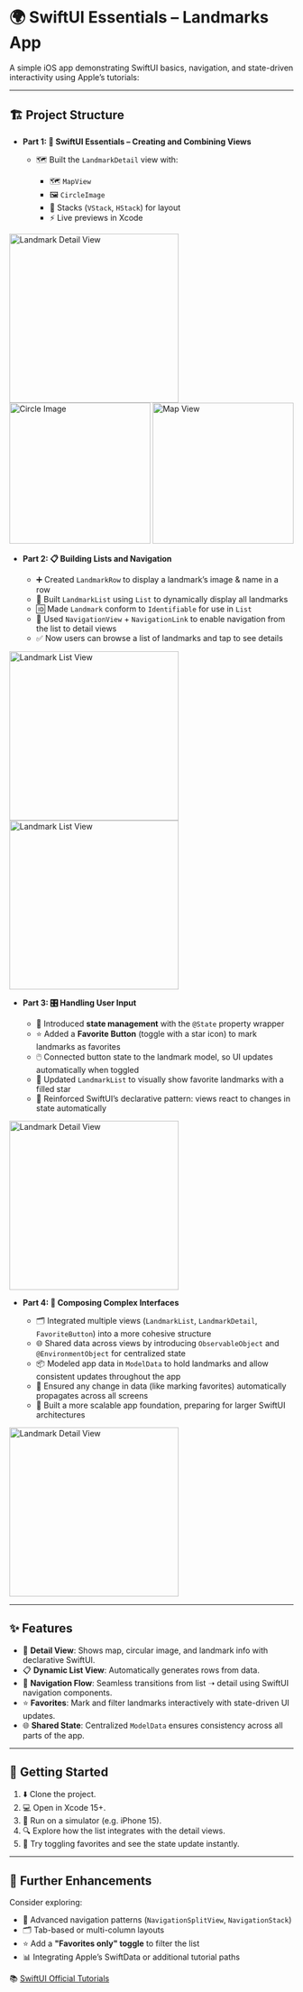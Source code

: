 # 🌍 SwiftUI Essentials – Landmarks App

A simple iOS app demonstrating SwiftUI basics, navigation, and state-driven interactivity using Apple’s tutorials:

---

## 🏗️ Project Structure

* **Part 1: 🧩 SwiftUI Essentials – Creating and Combining Views**

  * 🗺️ Built the `LandmarkDetail` view with:

    * 🗺️ `MapView`
    * 🖼️ `CircleImage`
    * 📐 Stacks (`VStack`, `HStack`) for layout
    * ⚡ Live previews in Xcode

<img src="Screenshots/landmark-detail.png" width="300" alt="Landmark Detail View"/>
<img src="Screenshots/circle-image.png" width="250" alt="Circle Image"/>
<img src="Screenshots/map-view.png" width="250" alt="Map View"/>

* **Part 2: 📋 Building Lists and Navigation**

  * ➕ Created `LandmarkRow` to display a landmark’s image & name in a row
  * 📜 Built `LandmarkList` using `List` to dynamically display all landmarks
  * 🆔 Made `Landmark` conform to `Identifiable` for use in `List`
  * 🔗 Used `NavigationView` + `NavigationLink` to enable navigation from the list to detail views
  * ✅ Now users can browse a list of landmarks and tap to see details

<img src="Screenshots/LandmarkList.png" width="300" alt="Landmark List View"/>
<img src="Screenshots/LandmarkListPhone.png" width="300" alt="Landmark List View"/>

* **Part 3: 🎛️ Handling User Input**

  * 📌 Introduced **state management** with the `@State` property wrapper
  * ⭐ Added a **Favorite Button** (toggle with a star icon) to mark landmarks as favorites
  * 🖱️ Connected button state to the landmark model, so UI updates automatically when toggled
  * 📲 Updated `LandmarkList` to visually show favorite landmarks with a filled star
  * 🎯 Reinforced SwiftUI’s declarative pattern: views react to changes in state automatically
 
<img src="Screenshots/ContentView-fav.png" width="300" alt="Landmark Detail View"/>

* **Part 4: 🧩 Composing Complex Interfaces**

  * 🗂️ Integrated multiple views (`LandmarkList`, `LandmarkDetail`, `FavoriteButton`) into a more cohesive structure
  * 🌐 Shared data across views by introducing `ObservableObject` and `@EnvironmentObject` for centralized state
  * 📦 Modeled app data in `ModelData` to hold landmarks and allow consistent updates throughout the app
  * 🔄 Ensured any change in data (like marking favorites) automatically propagates across all screens
  * 📱 Built a more scalable app foundation, preparing for larger SwiftUI architectures
 
<img src="Screenshots/ContentView-final.png" width="300" alt="Landmark Detail View"/>

---

## ✨ Features

* 📍 **Detail View**: Shows map, circular image, and landmark info with declarative SwiftUI.
* 📋 **Dynamic List View**: Automatically generates rows from data.
* 🧭 **Navigation Flow**: Seamless transitions from list ➝ detail using SwiftUI navigation components.
* ⭐ **Favorites**: Mark and filter landmarks interactively with state-driven UI updates.
* 🌐 **Shared State**: Centralized `ModelData` ensures consistency across all parts of the app.

---

## 🚀 Getting Started

1. ⬇️ Clone the project.
2. 💻 Open in Xcode 15+.
3. 📱 Run on a simulator (e.g. iPhone 15).
4. 🔍 Explore how the list integrates with the detail views.
5. 🎨 Try toggling favorites and see the state update instantly.

---

## 🔮 Further Enhancements

Consider exploring:

* 🧭 Advanced navigation patterns (`NavigationSplitView`, `NavigationStack`)
* 🗂️ Tab-based or multi-column layouts
* ⭐ Add a **"Favorites only" toggle** to filter the list
* 📊 Integrating Apple’s SwiftData or additional tutorial paths

📚 [SwiftUI Official Tutorials](https://developer.apple.com/tutorials/swiftui)
